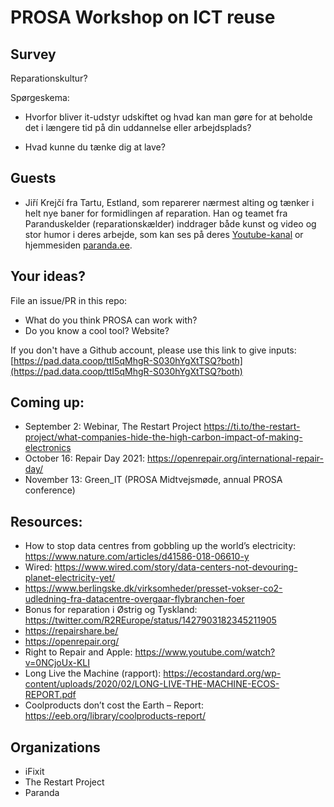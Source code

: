 # PROSA Workshop on ICT reuse



## Survey



Reparationskultur?

Spørgeskema:

* Hvorfor bliver it-udstyr udskiftet og hvad kan man gøre for at beholde det i længere tid på din uddannelse eller arbejdsplads?

* Hvad kunne du tænke dig at lave?


## Guests

* Jiří Krejčí fra Tartu, Estland, som reparerer nærmest alting og tænker i helt nye baner for formidlingen af reparation. Han og teamet fra Paranduskelder (reparationskælder) inddrager både kunst og video og stor humor i deres arbejde, som kan ses på deres [Youtube-kanal](https://www.youtube.com/channel/UC57jDezGTi4d0BTglnGRdGQ) or hjemmesiden [paranda.ee](https://paranda.ee).


## Your ideas?

File an issue/PR in this repo:

* What do you think PROSA can work with?
* Do you know a cool tool? Website?

If you don't have a Github account, please use this link to give inputs: [https://pad.data.coop/ttI5qMhgR-S030hYgXtTSQ?both](https://pad.data.coop/ttI5qMhgR-S030hYgXtTSQ?both)


## Coming up:

* September 2: Webinar, The Restart Project https://ti.to/the-restart-project/what-companies-hide-the-high-carbon-impact-of-making-electronics
* October 16: Repair Day 2021: https://openrepair.org/international-repair-day/
* November 13: Green_IT (PROSA Midtvejsmøde, annual PROSA conference)

## Resources:

* How to stop data centres from gobbling up the world’s electricity: https://www.nature.com/articles/d41586-018-06610-y
* Wired: https://www.wired.com/story/data-centers-not-devouring-planet-electricity-yet/
* https://www.berlingske.dk/virksomheder/presset-vokser-co2-udledning-fra-datacentre-overgaar-flybranchen-foer
* Bonus for reparation i Østrig og Tyskland: https://twitter.com/R2REurope/status/1427903182345211905
* https://repairshare.be/
* https://openrepair.org/
* Right to Repair and Apple: https://www.youtube.com/watch?v=0NCjoUx-KLI
* Long Live the Machine (rapport): https://ecostandard.org/wp-content/uploads/2020/02/LONG-LIVE-THE-MACHINE-ECOS-REPORT.pdf
* Coolproducts don’t cost the Earth – Report: https://eeb.org/library/coolproducts-report/


## Organizations

* iFixit
* The Restart Project
* Paranda
